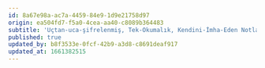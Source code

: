 ```yaml
---
id: 8a67e98a-ac7a-4459-84e9-1d9e21758d97
origin: ea504fd7-f5a0-4cea-aa40-c8089b364483
subtitle: 'Uçtan-uca-şifrelenmiş, Tek-Okumalık, Kendini-İmha-Eden Notlar'
published: true
updated_by: b8f3533e-0fcf-42b9-a3d8-c8691deaf917
updated_at: 1661382515
---
```

